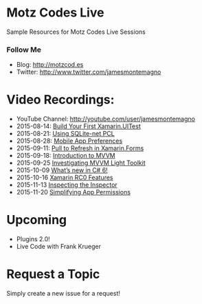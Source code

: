 # Motz Codes Live
Sample Resources for Motz Codes Live Sessions

### Follow Me
* Blog: http://motzcod.es
* Twitter: http://www.twitter.com/jamesmontemagno

# Video Recordings:
* YouTube Channel: http://youtube.com/user/jamesmontemagno
* 2015-08-14: [Build Your First Xamarin.UITest](https://www.youtube.com/watch?v=Q10ziRUe_wc)
* 2015-08-21: [Using SQLite-net PCL](https://www.youtube.com/watch?v=_MX5ZrDAXP8)
* 2015-08-28: [Mobile App Preferences](https://www.youtube.com/watch?v=VNPLxeq9ZII)
* 2015-09-11: [Pull to Refresh in Xamarin.Forms](https://www.youtube.com/watch?v=qYsjgiNGkrw)
* 2015-09-18: [Introduction to MVVM](https://www.youtube.com/watch?v=eBcGRV3tp24)
* 2015-09-25 [Investigating MVVM Light Toolkit](https://youtu.be/NnDw5lNJBFo)
* 2015-10-09 [What’s new in C# 6!](https://www.youtube.com/watch?v=2l4q8wE9hW4)
* 2015-10-16 [Xamarin RC0 Features](https://www.youtube.com/watch?v=UJoCxnni16c)
* 2015-11-13 [Inspecting the Inspector](https://www.youtube.com/watch?v=toyEKYlwaDA)
* 2015-11-20 [Simplifying App Permissions](https://www.youtube.com/watch?v=I7CjzAUoEVI)

# Upcoming
* Plugins 2.0!
* Live Code with Frank Krueger

# Request a Topic
Simply create a new issue for a request!

